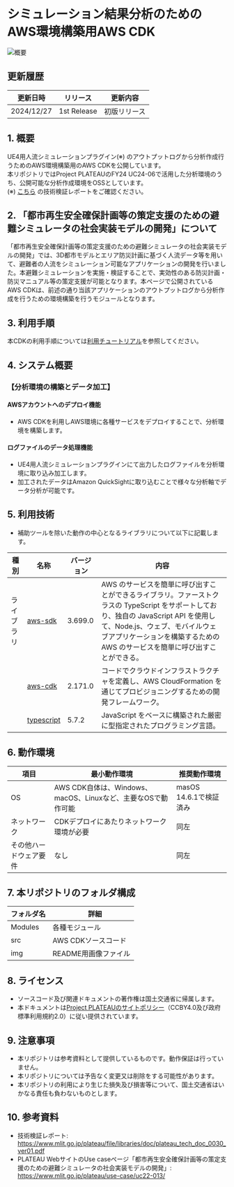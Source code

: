 # シミュレーション結果分析のためのAWS環境構築用AWS CDK

![概要](./Contents/img/index.png)

## 更新履歴
| 更新日時 | リリース | 更新内容 |
| ---- | ---- | ---- |
| 2024/12/27 | 1st Release | 初版リリース |

## 1. 概要
UE4用人流シミュレーションプラグイン(※) のアウトプットログから分析作成行うためのAWS環境構築用のAWS CDKを公開しています。<br>
本リポジトリではProject PLATEAUのFY24 UC24-06で活用した分析環境のうち、公開可能な分析作成環境をOSSとしています。<br>
(※) [こちら](https://www.mlit.go.jp/plateau/file/libraries/doc/plateau_tech_doc_0030_ver01.pdf) の技術検証レポートをご確認ください。

## 2. 「都市再生安全確保計画等の策定支援のための避難シミュレータの社会実装モデルの開発」について

「都市再生安全確保計画等の策定支援のための避難シミュレータの社会実装モデルの開発」では、3D都市モデルとエリア防災計画に基づく人流データ等を用いて、避難者の人流をシミュレーション可能なアプリケーションの開発を行いました。本避難シミュレーションを実施・検証することで、実効性のある防災計画・防災マニュアル等の策定支援が可能となります。本ページで公開されているAWS CDKは、前述の通り当該アプリケーションのアウトプットログから分析作成を行うための環境構築を行うモジュールとなります。

## 3. 利用手順
本CDKの利用手順については[利用チュートリアル](https://r5-plateau-acn.github.io/SolarPotential/)を参照してください。

## 4. システム概要
### 【分析環境の構築とデータ加工】
#### AWSアカウントへのデプロイ機能
- AWS CDKを利用しAWS環境に各種サービスをデプロイすることで、分析環境を構築します。<br>
#### ログファイルのデータ処理機能
- UE4用人流シミュレーションプラグインにて出力したログファイルを分析環境に取り込み加工します。<br>
- 加工されたデータはAmazon QuickSightに取り込むことで様々な分析軸でデータ分析が可能です。<br>

## 5. 利用技術
- 補助ツールを除いた動作の中心となるライブラリについて以下に記載します。<br>

| 種別              | 名称   | バージョン | 内容 |
| ----------------- | --------|-------------|-----------------------------|
| ライブラリ      | [aws-sdk](https://github.com/aws/aws-sdk-js-v3) | 3.699.0 | AWS のサービスを簡単に呼び出すことができるライブラリ。ファーストクラスの TypeScript をサポートしており、独自の JavaScript API を使用して、Node.js、ウェブ、モバイルウェブアプリケーションを構築するための AWS のサービスを簡単に呼び出すことができる。 |
|       | [aws-cdk](https://github.com/aws/aws-cdk) | 2.171.0 | コードでクラウドインフラストラクチャを定義し、AWS CloudFormation を通じてプロビジョニングするための開発フレームワーク。 |
|       | [typescript](https://www.typescriptlang.org/) | 5.7.2 | JavaScript をベースに構築された厳密に型指定されたプログラミング言語。 |

## 6. 動作環境
| 項目               | 最小動作環境                                                                                                                                                                                                                                                                                                                                    | 推奨動作環境                   | 
| ------------------ | ----------------------------------------------------------------------------------------------------------------------------------------------------------------------------------------------------------------------------------------------------------------------------------------------------------------------------------------------- | ------------------------------ | 
| OS                 | AWS CDK自体は、Windows、macOS、Linuxなど、主要なOSで動作可能                                                                                                                                                                                                                                                                                                                  |  masOS 14.6.1で検証済み | 
| ネットワーク       | CDKデプロイにあたりネットワーク環境が必要 |  同左                            | 
| その他ハードウェア要件                | なし                                                                                                                                                                                                                                                                                                                               | 同左              |  

## 7. 本リポジトリのフォルダ構成
| フォルダ名 |　詳細 |
|-|-|
| Modules | 各種モジュール |
| src | AWS CDKソースコード |
| img | README用画像ファイル |


## 8. ライセンス

- ソースコード及び関連ドキュメントの著作権は国土交通省に帰属します。
- 本ドキュメントは[Project PLATEAUのサイトポリシー](https://www.mlit.go.jp/plateau/site-policy/)（CCBY4.0及び政府標準利用規約2.0）に従い提供されています。

## 9. 注意事項

- 本リポジトリは参考資料として提供しているものです。動作保証は行っていません。
- 本リポジトリについては予告なく変更又は削除をする可能性があります。
- 本リポジトリの利用により生じた損失及び損害等について、国土交通省はいかなる責任も負わないものとします。

## 10. 参考資料
- 技術検証レポート: https://www.mlit.go.jp/plateau/file/libraries/doc/plateau_tech_doc_0030_ver01.pdf
- PLATEAU WebサイトのUse caseページ「都市再生安全確保計画等の策定支援のための避難シミュレータの社会実装モデルの開発」: https://www.mlit.go.jp/plateau/use-case/uc22-013/

